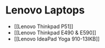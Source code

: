 # Lenovo Laptops

- [[Lenovo Thinkpad P51]]
- [[Lenovo Thinkpad E490 & E590]]
- [[Lenovo IdeaPad Yoga 910-13IKB]]